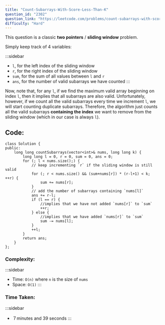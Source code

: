 ```yaml
---
title: "Count-Subarrays-With-Score-Less-Than-K"
question_id: "2302"
question_link: "https://leetcode.com/problems/count-subarrays-with-score-less-than-k/"
difficulty: "Hard"
---
```


This question is a classic **two pointers** / **sliding window** problem. 

Simply keep track of 4 variables:

:::sidebar
- `l`, for the left index of the sliding window
- `r`, for the right index of the sliding window
- `sum`, for the sum of all values between `l` and `r`
- `ans`, for the number of valid subarrays we have counted
:::

Now, note that, for any `l`, if we find the maximum valid array beginning on index `l`, then it implies that all subarrays are also valid.
Unfortunately, however, if we count all the valid subarrays every time we increment `l`, we will start counting duplicate subarrays.
Therefore, the algorithm just counts all the valid subarrays **containing the index** we want to remove from the sliding window (which in our case is always `l`).

## Code<span>:</span>

```{.cpp}
class Solution {
public:
    long long countSubarrays(vector<int>& nums, long long k) {
        long long l = 0, r = 0, sum = 0, ans = 0;
        for (; l < nums.size();) {
            // keep incrementing `r` if the sliding window is still valid
            for (; r < nums.size() && (sum+nums[r]) * (r-l+1) < k; ++r) {
                sum += nums[r];
            }
            // add the number of subarrays containing `nums[l]`
            ans += r-l;
            if (l == r) {
                //implies that we have not added `nums[r]` to `sum`
                ++r;
            } else {
                //implies that we have added `nums[r]` to `sum`
                sum -= nums[l];
            }
            ++l;
        }
        return ans;
    }
};
```

### Complexity<span>:</span>

:::sidebar
- Time: `O(n)` where `n` is the size of `nums`
- Space: `O(1)`
:::

### Time Taken<span>:</span>

:::sidebar
- ７minutes and 39 seconds
:::
